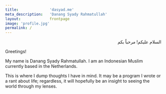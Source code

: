 ```yaml
---
title:              'dasyad.me'
meta_description:   'Danang Syady Rahmatullah'
layout:             frontpage
image: 'profile.jpg'
permalink: /
---
```


<div style="text-align: right;" lang="ara">السلام عليكم! مرحباً بكم</div>

Greetings! 

My name is Danang Syady Rahmatullah. I am an Indonesian Muslim currently based in the Netherlands.

This is where I dump thoughts I have in mind. It may be a program I wrote or a rant about life; regardless, it will hopefully be an insight to seeing the world through my lenses.
